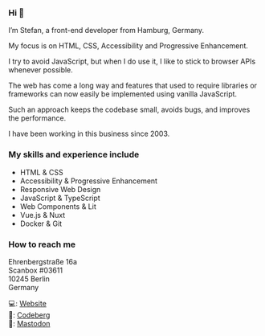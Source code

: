 ### Hi 👋

I’m Stefan, a front-end developer from Hamburg, Germany.

My focus is on HTML, CSS, Accessibility and Progressive Enhancement.

I try to avoid JavaScript, but when I do use it, I like to stick to browser APIs whenever possible.

The web has come a long way and features that used to require libraries or frameworks can now easily be implemented using vanilla JavaScript.

Such an approach keeps the codebase small, avoids bugs, and improves the performance.

I have been working in this business since 2003.

### My skills and experience include

+ HTML & CSS
+ Accessibility & Progressive Enhancement
+ Responsive Web Design
+ JavaScript & TypeScript
+ Web Components & Lit
+ Vue.js & Nuxt
+ Docker & Git

### How to reach me

Ehrenbergstraße 16a  
Scanbox #03611  
10245 Berlin  
Germany
 
💻: <a href="https://www.frede.dev/">Website</a>  
💽: <a href="https://codeberg.org/stefanfrede">Codeberg</a>  
💬: <a rel="me" href="https://mastodon.social/@stefanfrede">Mastodon</a>

<!--
**stefanfrede/stefanfrede** is a ✨ _special_ ✨ repository because its `README.md` (this file) appears on your GitHub profile.

Here are some ideas to get you started:

- 🔭 I’m currently working on ...
- 🌱 I’m currently learning ...
- 👯 I’m looking to collaborate on ...
- 🤔 I’m looking for help with ...
- 💬 Ask me about ...
- 📫 How to reach me: ...
- 😄 Pronouns: ...
- ⚡ Fun fact: ...
-->
